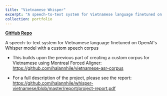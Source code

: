 ```yaml
---
title: "Vietnamese Whisper"
excerpt: "A speech-to-text system for Vietnamese language finetuned on OpenAI's Whisper model with a custom 100-hour speech corpus<br/><br/><img src='/images/whisper.png'>"
collection: portfolio
---
```


[**GitHub Repo**](https://github.com/halannhile/whisper-vietnamese)

A speech-to-text system for Vietnamese language finetuned on OpenAI's Whisper model with a custom speech corpus

* This builds upon the previous part of creating a custom corpus for Vietnamese using Montreal Forced Aligner: https://github.com/halannhile/vietnamese-asr-corpus

* For a full description of the project, please see the report: https://github.com/halannhile/whisper-vietnamese/blob/master/report/project-report.pdf